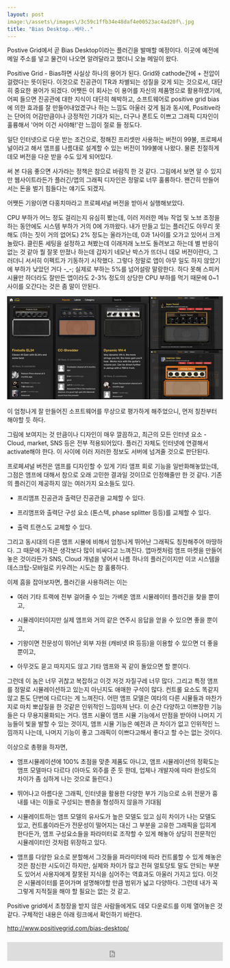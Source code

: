 ```yaml
---
layout: post
image:\/assets\/images\/3c59c1ffb34e48daf4e00523ac4ad20f\.jpg
title: "Bias Desktop..베타.."
---
```



Postive Grid에서 곧 Bias Desktop이라는 플러긴을 발매할 예정이다. 이곳에 예전에 메일 주소를 넣고 물건이 나오면 알려달라고 했더니 오늘 메일이 왔다.




Positive Grid - Bias하면 사실상 하나의 용어가 된다. Grid와 cathode간에 + 전압이 걸렸다는 뜻이된다. 이것으로 진공관이 TR과 차별되는 성질을 갖게 되는 것으로서, 대단히 중요한 용어가 되겠다. 어쨋든 이 회사는 이 용어를 자신의 제품명으로 활용하였기에, 어찌 들으면 진공관에 대한 지식이 대단히 해박하고, 소프트웨어로 positive grid bias에 의한 효과를 잘 만들어내었겠구나 하는 느낌도 아울러 갖게 됨과 동시에, Positive라는 단어의 어감만큼이나 긍정적인 기대가 되는, 더구나 폰트도 이쁘고 그래픽 디자인이 훌륭해서 '어머 이건 사야해!'란 느낌이 절로 들 정도다.




일단 인터넷으로 다운 받는 조건으로, 정해진 프리셋만 사용하는 버전이 99불, 프로페셔널이라고 해서 앰프를 나름대로 설계할 수 있는 버전이 199불에 나왔다. 물론 친절하게 데모 버전을 다운 받을 수도 있게 되어있다.




써 본 다음 좋으면 사가라는 정책은 참으로 바람직 한 것 같다. 그림에서 보면 알 수 있지만 웹사이트라든가 플러긴/앱의 그래픽 디자인은 정말로 너무 훌륭하다. 왠간히 만들어서는 돈을 벌기 힘들다는 얘기도 되겠지.




어쨋든 기왕이면 다홍치마라고 프로페셔널 버전을 받아서 실행해보았다.




CPU 부하가 어느 정도 걸리는지 유심히 봤는데, 이러 저러한 메뉴 작업 및 노브 조정을 하는 동안에도 시스템 부하가 거의 0에 가까왔다. 내가 만들고 있는 플러긴도 아무리 못해도 (하는 짓이 거의 없어도) 2% 정도는 올라가는데, 0과 1사이를 오가고 있어서 크게 놀랐다. 클린톤 세팅을 설정하고 쳐봤는데 이래저래 노브도 돌려보고 하는데 별 반응이 없는 것 같아 뭘 잘못 만졌나 하는데 갑자기 네모난 박스가 뜨더니 데모 버전이란다, 그러더니 서서히 이펙트가 기동하기 시작했다. 그렇다 정말로 앱이 아무 일도 하지 않았기에 부하가 낮았던 거다 -_-; 실제로 부하는 5%를 넘어설랑 말랑한다. 하다 못해 스피커 시뮬만 하더라도 잘만든 앱이라도 2-3% 정도의 상당한 CPU 부하를 먹기 때문에 0~1 사이를 오간다는 것은 좀 말이 안된다.






![image](/assets/images/3c59c1ffb34e48daf4e00523ac4ad20f.jpg)







이 엄청나게 잘 만들어진 소프트웨어를 무상으로 평가하게 해주었으니, 먼저 칭찬부터 해야할 듯 하다.




그림에 보여지는 것 만큼이나 디자인이 매우 깔끔하고, 최근의 모든 인터넷 요소 - Cloud, market, SNS 등은 전부 적용되어있다. 플러긴 자체도 인터넷에 연결해서 activate해야 한다. 이 사이에 이러 저러한 정보도 서버에 넘겨줄 것으로 판단된다.




프로페셔널 버전은 앰프를 디자인할 수 있게 기타 앰프 회로 기능을 일반화해놓았는데, 그점은 앰프에 대해서 참으로 오래 고민한 결과일 것이므로 인정해줄만 한 것 같다. 기존의 플러긴이 제공하지 않는 여러가지 요소들도 있다.




- 프리앰프 진공관과 출력단 진공관을 교체할 수 있다.

- 프리앰프와 출력단 구성 요소 (톤스텍, phase splitter 등등)를 교체할 수 있다.

- 출력 트랜스도 교체할 수 있다.




그리고 동시대의 다른 앰프 시뮬에 비해서 엄청나게 뛰어난 그래픽도 칭찬해주어 마땅하다. 그 때문에 가격은 생각보다 많이 비싸다고 느껴진다. 앱마켓처럼 앰프 마켓을 만들어놓은 것이라든가 SNS, Cloud 개념을 넣어서 나름 하나의 플러긴이지만 이코 시스템을 데스크탑-모바일로 키우려는 시도는 참 훌륭하다. 




이제 흠을 잡아보자면, 플러긴을 사용하려는 이는 




- 여러 기타 트랙에 전부 걸어줄 수 있는 가벼운 앰프 시뮬레이터 플러긴을 찾을 뿐이고,

- 시뮬레이터이지만 실제 앰프와 거의 같은 연주시 응답을 얻을 수 있으면 좋을 뿐이고,

- 기왕이면 전문성이 뛰어난 외부 자원 (캐비넷 IR 등등)을 이용할 수 있으면 더 좋을 뿐이고,

- 아무것도 묻고 따지지도 않고 기타 앰프와 꼭 같이 돌았으면 할 뿐이다.




그런데 이 놈은 너무 귀찮고 복잡하고 이것 저것 자질구레 너무 많다. 그리고 특정 앰프를 정말로 시뮬레이션하고 있는지 아닌지도 애매한 구석이 많다. 컨트롤 요소도 똑같지 않고 톤도 단번에 다르다는 게 느껴진다. 어떤 앰프 모델은 여타의 다른 시뮬들과 마찬가지로 마치 뽀샵질을 한 것같은 인위적인 느낌마져 난다. 이 순간 다양하고 이쁘장한 기능들은 다 무용지물화되는 거다. 앰프 시뮬이 앰프 시뮬 기능에서 만점을 받아야 나머지 기능들이 빛을 발할 수 있는 것이지, 앰프 시뮬 기능은 예전과 큰 차이가 없고 인위적인 느낌까지 나는데, 나머지 기능이 좋고 그래픽이 이쁘다고해서 좋다고 할 수는 없는 것이다.




이상으로 총평을 하자면,




- 앰프시뮬레이션에 100% 초점을 맞춘 제품도 아니고, 앰프 시뮬레이션의 정확도는 앰프 모델마다 다르다 (아마도 외주를 준 듯 한데, 업체나 개발자에 따라 완성도의 차이가 좀 심하게 나는 것으로 들린다.) 

- 뛰어나고 아름다운 그래픽, 인터넷을 활용한 다양한 부가 기능으로 소위 전문가 흉내를 내는 이들로 구성되는 팬층을 형성하지 않을까 기대됨

- 시뮬레이트하는 앰프 모델의 유사도가 높은 모델도 있고 심히 차이가 나는 모델도 있고, 컨트롤이라든가 전문성이 떨어지는 대신 그 부분을 고유한 그래픽을 입히게 한다든가, 앰프 구성요소들을 파라미터로 조작할 수 있게 해놓아 상당히 전문적인 시뮬레이터인 것처럼 위장하고 있다.

- 앰프를 다양한 요소로 분할해서 그것들을 파라미터에 따라 컨트롤할 수 있게 해놓은 것은 참신한 시도이긴 하지만, 실제와 차이가 많고 전혀 얼토당토 말도 안되는 부분도 있어서 사용자에게 잘못된 지식을 심어주는 역효과도 아울러 가지고 있다. 이것은 시뮬레이터를 뜯어가며 설명해야할 만큼 범위가 넓고 다양하다. 그런데 내가 꼭 그렇게 지적질을 해야 할 필요는 없는 것 같고.




Positive grid에서 초청장을 받지 않은 사람들에게도 데모 다운로드를 이제 열어놓은 것 같다. 구체적인 내용은 아래 링크에서 확인하기 바란다.




http://www.positivegrid.com/bias-desktop/
<iframe class="daum_like_button" id="daum_like_button_1098" frameborder="0" scrolling="no" allowTransparency="true" src="http://tonebrew.tistory.com/like/?uid=49097_1098&sc=401%2CblogId_49097&url=http%3A%2F%2Ftonebrew.tistory.com%2F1098&published=1413670522" style="width:100%;height:44px;margin:10px auto"></iframe>

